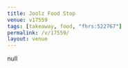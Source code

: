 ```yaml
---
title: Joolz Food Stop
venue: v17559
tags: [takeaway, food, "fhrs:522767"]
permalink: /v/17559/
layout: venue
---
```

null